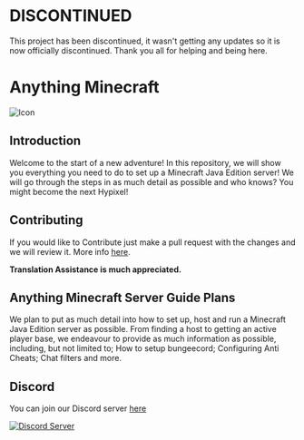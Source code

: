 # DISCONTINUED
This project has been discontinued, it wasn't getting any updates so it is now officially discontinued. Thank you all for helping and being here. 

# Anything Minecraft

![Icon](https://media.discordapp.net/attachments/837476686978482207/848859250489819156/Untitled.png?width=170&height=170)

## Introduction

Welcome to the start of a new adventure! In this repository, we will show you everything you need to do to set up a Minecraft Java Edition server!
We will go through the steps in as much detail as possible and who knows? You might become the next Hypixel!

## Contributing

If you would like to Contribute just make a pull request with the changes and we will review it. More info [here](contributing.md).

**Translation Assistance is much appreciated.**

## Anything Minecraft Server Guide Plans

We plan to put as much detail into how to set up, host and run a Minecraft Java Edition server as possible.
From finding a host to getting an active player base, we endeavour to provide as much information as possible, including, but not limited to; How to setup bungeecord; Configuring Anti Cheats; Chat filters and more.

## Discord

You can join our Discord server [here](https://discord.gg/QRjusA2uAZ)

[![Discord Server](https://img.shields.io/discord/803527976670855169?color=7289da&label=DISCORD&style=for-the-badge)](https://discord.gg/QRjusA2uAZ)

